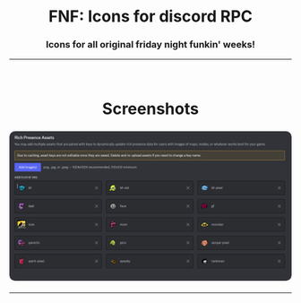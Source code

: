 <div align="center">
  <h1>FNF: Icons for discord RPC </h1>
  <h3>Icons for all original friday night funkin' weeks!</h3>
  <hr>
  <br>
   <h1>Screenshots</h1>
   <h3>
    <img style="border-radius:10px" src="src/ninja.png"><br>
   </h3>
   <hr>
</div>
